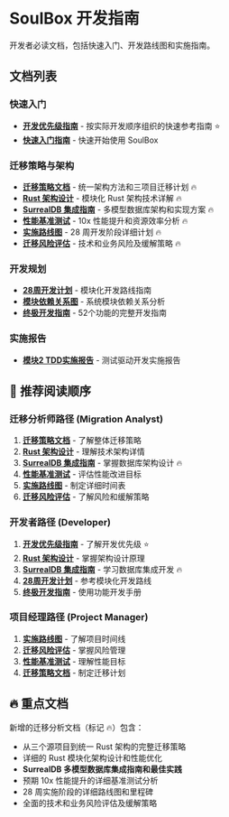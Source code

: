 # SoulBox 开发指南

开发者必读文档，包括快速入门、开发路线图和实施指南。

## 文档列表

### 快速入门
- [**开发优先级指南**](soulbox_priority_guide.md) - 按实际开发顺序组织的快速参考指南 ⭐
- [**快速入门指南**](soulbox_quickstart.md) - 快速开始使用 SoulBox

### 迁移策略与架构
- [**迁移策略文档**](soulbox_migration_strategy.md) - 统一架构方法和三项目迁移计划 🔥
- [**Rust 架构设计**](soulbox_rust_architecture.md) - 模块化 Rust 架构技术详解 🔥
- [**SurrealDB 集成指南**](soulbox_surrealdb_integration.md) - 多模型数据库架构和实现方案 🔥
- [**性能基准测试**](soulbox_performance_benchmarks.md) - 10x 性能提升和资源效率分析 🔥
- [**实施路线图**](soulbox_implementation_roadmap.md) - 28 周开发阶段详细计划 🔥
- [**迁移风险评估**](soulbox_migration_risk_assessment.md) - 技术和业务风险及缓解策略 🔥

### 开发规划
- [**28周开发计划**](soulbox_development_roadmap.md) - 模块化开发路线指南
- [**模块依赖关系图**](soulbox_module_dependencies.md) - 系统模块依赖关系分析
- [**终极开发指南**](soulbox_ultimate_development_guide.md) - 52个功能的完整开发指南

### 实施报告
- [**模块2 TDD实施报告**](soulbox_module2_tdd_implementation_report.md) - 测试驱动开发实施报告

## 📖 推荐阅读顺序

### 迁移分析师路径 (Migration Analyst)
1. [**迁移策略文档**](soulbox_migration_strategy.md) - 了解整体迁移策略
2. [**Rust 架构设计**](soulbox_rust_architecture.md) - 理解技术架构详情
3. [**SurrealDB 集成指南**](soulbox_surrealdb_integration.md) - 掌握数据库架构设计 🔥
4. [**性能基准测试**](soulbox_performance_benchmarks.md) - 评估性能改进目标
5. [**实施路线图**](soulbox_implementation_roadmap.md) - 制定详细时间表
6. [**迁移风险评估**](soulbox_migration_risk_assessment.md) - 了解风险和缓解策略

### 开发者路径 (Developer)
1. [**开发优先级指南**](soulbox_priority_guide.md) - 了解开发优先级 ⭐
2. [**Rust 架构设计**](soulbox_rust_architecture.md) - 掌握架构设计原理
3. [**SurrealDB 集成指南**](soulbox_surrealdb_integration.md) - 学习数据库集成开发 🔥
4. [**28周开发计划**](soulbox_development_roadmap.md) - 参考模块化开发路线
5. [**终极开发指南**](soulbox_ultimate_development_guide.md) - 使用功能开发手册

### 项目经理路径 (Project Manager)
1. [**实施路线图**](soulbox_implementation_roadmap.md) - 了解项目时间线
2. [**迁移风险评估**](soulbox_migration_risk_assessment.md) - 掌握风险管理
3. [**性能基准测试**](soulbox_performance_benchmarks.md) - 理解性能目标
4. [**迁移策略文档**](soulbox_migration_strategy.md) - 制定迁移计划

## 🔥 重点文档

新增的迁移分析文档（标记 🔥）包含：
- 从三个源项目到统一 Rust 架构的完整迁移策略
- 详细的 Rust 模块化架构设计和性能优化
- **SurrealDB 多模型数据库集成指南和最佳实践**
- 预期 10x 性能提升的详细基准测试分析
- 28 周实施阶段的详细路线图和里程碑
- 全面的技术和业务风险评估及缓解策略